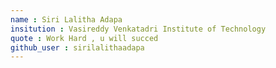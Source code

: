 ```yaml
---
name : Siri Lalitha Adapa
insitution : Vasireddy Venkatadri Institute of Technology
quote : Work Hard , u will succed 
github_user : sirilalithaadapa
---
```


